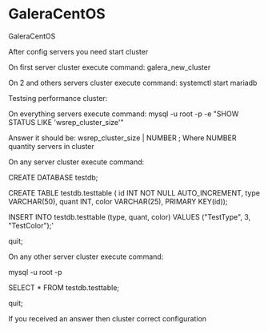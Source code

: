 # GaleraCentOS
GaleraCentOS

After config servers you need start cluster

On first server cluster execute command: galera_new_cluster

On 2 and others servers cluster execute command: systemctl start mariadb

Testsing performance cluster:

On everything servers execute command: mysql -u root -p -e "SHOW STATUS LIKE 'wsrep_cluster_size'"

Answer it should be: wsrep_cluster_size | NUMBER ; Where NUMBER quantity servers in cluster

On any server cluster execute command:

CREATE DATABASE testdb;

CREATE TABLE testdb.testtable ( id INT NOT NULL AUTO_INCREMENT, type VARCHAR(50), quant INT, color VARCHAR(25), PRIMARY KEY(id));

INSERT INTO testdb.testtable (type, quant, color) VALUES ("TestType", 3, "TestColor");'

quit;

On any other server cluster execute command:

mysql -u root -p 

SELECT * FROM testdb.testtable;

quit;

If you received an answer then cluster correct configuration

